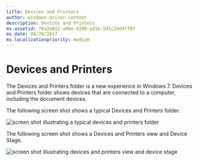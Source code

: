 ```yaml
---
title: Devices and Printers
author: windows-driver-content
description: Devices and Printers
ms.assetid: 78a2a012-a9be-4280-a33e-5d1c29d4ff07
ms.date: 04/20/2017
ms.localizationpriority: medium
---
```


# Devices and Printers


The Devices and Printers folder is a new experience in Windows 7. Devices and Printers folder shows devices that are connected to a computer, including the document devices.

The following screen shot shows a typical Devices and Printers folder.

![screen shot illustrating a typical devices and printers folder](images/devicestage002.png)

The following screen shot shows a Devices and Printers view and Device Stage.

![screen shot illustrating devices and printers view and device stage](images/devicestage003.png)

 

 




